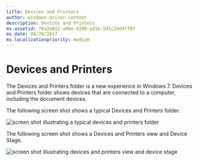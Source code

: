 ```yaml
---
title: Devices and Printers
author: windows-driver-content
description: Devices and Printers
ms.assetid: 78a2a012-a9be-4280-a33e-5d1c29d4ff07
ms.date: 04/20/2017
ms.localizationpriority: medium
---
```


# Devices and Printers


The Devices and Printers folder is a new experience in Windows 7. Devices and Printers folder shows devices that are connected to a computer, including the document devices.

The following screen shot shows a typical Devices and Printers folder.

![screen shot illustrating a typical devices and printers folder](images/devicestage002.png)

The following screen shot shows a Devices and Printers view and Device Stage.

![screen shot illustrating devices and printers view and device stage](images/devicestage003.png)

 

 




